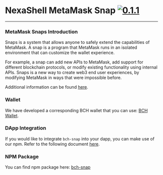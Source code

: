 # NexaShell MetaMask Snap [![0.1.1](https://badge.fury.io/js/bch-snap.png)](https://badge.fury.io/js/bch-snap)

---

### MetaMask Snaps Introduction
Snaps is a system that allows anyone to safely extend the capabilities of MetaMask. A snap is a program that MetaMask runs in an isolated environment that can customize the wallet experience.

For example, a snap can add new APIs to MetaMask, add support for different blockchain protocols, or modify existing functionality using internal APIs. Snaps is a new way to create web3 end user experiences, by modifying MetaMask in ways that were impossible before.

Additional information can be found [here](https://docs.metamask.io/guide/snaps.html).

### Wallet
We have developed a corresponding BCH wallet that you can use: [BCH Wallet](https://bchwallet.cash).

### DApp Integration
If you would like to integrate `bch-snap` into your dapp, you can make use of our npm.
Refer to the following document [here](https://github.com/fex-cash/bch-snap/blob/main/packages/snap).

### NPM Package
You can find npm package here: [bch-snap](https://www.npmjs.com/package/bch-snap)
